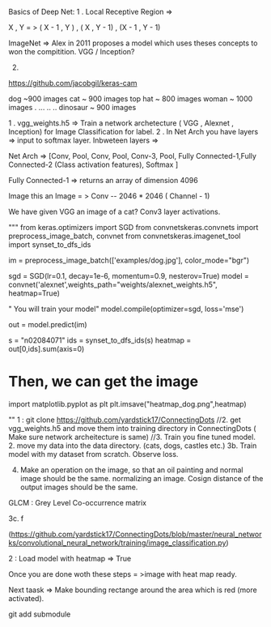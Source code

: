 Basics of Deep Net: 
 1 . Local Receptive Region => 
 
 X , Y = > ( X - 1 , Y ) , ( X , Y - 1) , (X - 1 , Y - 1)
 
 
 ImageNet => Alex in 2011 proposes a model  which uses theses concepts to won the compitition. 
 VGG / Inception?
 
 2.  
 
 https://github.com/jacobgil/keras-cam
 
 dog ~900 images
 cat ~ 900 images
 top hat ~ 800 images
 woman ~ 1000 images
 .
 ...
 ..
 ..
 dinosaur ~ 900 images
 
 
 1 .  vgg_weights.h5 => Train a network archetecture ( VGG , Alexnet , Inception) for Image Classification for label.
 2 .  In Net Arch you have layers => input to softmax layer. Inbweteen layers => 
 
 Net Arch => [Conv, Pool, Conv, Pool, Conv-3,  Pool, Fully Connected-1,Fully Connected-2 (Class activation features), Softmax ]
 
  Fully Connected-1 => returns an array of dimension 4096 
  
  
  Image this an Image = > Conv -- 2046 * 2046 ( Channel - 1) 
  
  We have given VGG an image of a cat? Conv3 layer activations.
  

"""
from keras.optimizers import SGD
from convnetskeras.convnets import preprocess_image_batch, convnet
from convnetskeras.imagenet_tool import synset_to_dfs_ids

im = preprocess_image_batch(['examples/dog.jpg'], color_mode="bgr")

sgd = SGD(lr=0.1, decay=1e-6, momentum=0.9, nesterov=True)
model = convnet('alexnet',weights_path="weights/alexnet_weights.h5", heatmap=True)

" You will train your model"
model.compile(optimizer=sgd, loss='mse')

out = model.predict(im)

s = "n02084071"
ids = synset_to_dfs_ids(s)
heatmap = out[0,ids].sum(axis=0)

# Then, we can get the image
import matplotlib.pyplot as plt
plt.imsave("heatmap_dog.png",heatmap)

""
1 : git clone https://github.com/yardstick17/ConnectingDots
//2.  get vgg_weights.h5 and move them into training directory in ConnectingDots ( Make sure network archeitecture is same)
//3.  Train you fine tuned model.
2. move my data into the data directory. (cats, dogs, castles etc.)
3b. Train model with my dataset from scratch. Observe loss.

4. Make an operation on the image, so that an oil painting and normal image should be the same. normalizing an image. 
Cosign distance of the output images should be the same. 

GLCM : Grey Level Co-occurrence matrix

3c. f

(https://github.com/yardstick17/ConnectingDots/blob/master/neural_networks/convolutional_neural_network/training/image_classification.py)

2 : Load model with heatmap => True


Once you are done woth these steps = >image with heat map ready.

Next taask => Make bounding rectange around the area which is red (more activated).
  
git add submodule 
